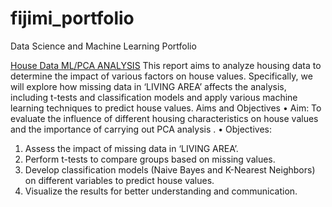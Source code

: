 # fijimi_portfolio
Data Science and Machine Learning Portfolio

[House Data ML/PCA ANALYSIS](https://github.com/FIJIMI65/fijimi_portfolio.git)
This report aims to analyze housing data to determine the impact of various factors on house values. Specifically, we will explore how missing data in ‘LIVING AREA’ affects the analysis, including t-tests and
classification models and apply various machine learning techniques to predict house values.
Aims and Objectives
• Aim: To evaluate the influence of different housing characteristics on house values and the importance
of carrying out PCA analysis .
• Objectives:
1. Assess the impact of missing data in ‘LIVING AREA’.
2. Perform t-tests to compare groups based on missing values.
3. Develop classification models (Naive Bayes and K-Nearest Neighbors) on different variables to
predict house values.
4. Visualize the results for better understanding and communication.
